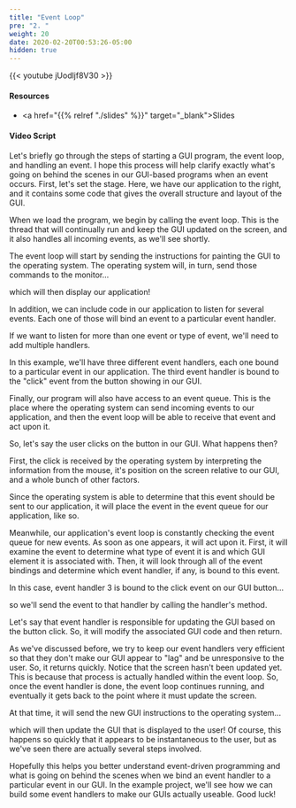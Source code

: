 ```yaml
---
title: "Event Loop"
pre: "2. "
weight: 20
date: 2020-02-20T00:53:26-05:00
hidden: true
---
```


{{< youtube jUodljf8V30   >}}

#### Resources

* <a href="{{% relref "./slides" %}}" target="_blank">Slides</a>

#### Video Script

Let's briefly go through the steps of starting a GUI program, the event loop, and handling an event. I hope this process will help clarify exactly what's going on behind the scenes in our GUI-based programs when an event occurs. First, let's set the stage. Here, we have our application to the right, and it contains some code that gives the overall structure and layout of the GUI.

When we load the program, we begin by calling the event loop. This is the thread that will continually run and keep the GUI updated on the screen, and it also handles all incoming events, as we'll see shortly.

The event loop will start by sending the instructions for painting the GUI to the operating system. The operating system will, in turn, send those commands to the monitor...

which will then display our application!

In addition, we can include code in our application to listen for several events. Each one of those will bind an event to a particular event handler. 

If we want to listen for more than one event or type of event, we'll need to add multiple handlers. 

In this example, we'll have three different event handlers, each one bound to a particular event in our application. The third event handler is bound to the "click" event from the button showing in our GUI.

Finally, our program will also have access to an event queue. This is the place where the operating system can send incoming events to our application, and then the event loop will be able to receive that event and act upon it.

So, let's say the user clicks on the button in our GUI. What happens then?

First, the click is received by the operating system by interpreting the information from the mouse, it's position on the screen relative to our GUI, and a whole bunch of other factors. 

Since the operating system is able to determine that this event should be sent to our application, it will place the event in the event queue for our application, like so.

Meanwhile, our application's event loop is constantly checking the event queue for new events. As soon as one appears, it will act upon it. First, it will examine the event to determine what type of event it is and which GUI element it is associated with. Then, it will look through all of the event bindings and determine which event handler, if any, is bound to this event. 

In this case, event handler 3 is bound to the click event on our GUI button...

so we'll send the event to that handler by calling the handler's method. 

Let's say that event handler is responsible for updating the GUI based on the button click. So, it will modify the associated GUI code and then return. 

As we've discussed before, we try to keep our event handlers very efficient so that they don't make our GUI appear to "lag" and be unresponsive to the user. So, it returns quickly. Notice that the screen hasn't been updated yet. This is because that process is actually handled within the event loop. So, once the event handler is done, the event loop continues running, and eventually it gets back to the point where it must update the screen.

At that time, it will send the new GUI instructions to the operating system...

which will then update the GUI that is displayed to the user! Of course, this happens so quickly that it appears to be instantaneous to the user, but as we've seen there are actually several steps involved. 

Hopefully this helps you better understand event-driven programming and what is going on behind the scenes when we bind an event handler to a particular event in our GUI. In the example project, we'll see how we can build some event handlers to make our GUIs actually useable. Good luck!

